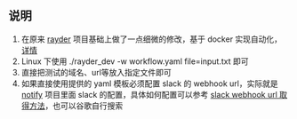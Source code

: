 ## 说明
1. 在原来 [rayder](https://github.com/devanshbatham/rayder) 项目基础上做了一点细微的修改，基于 docker 实现自动化，[详情](https://ayuxy.github.io/posts/2023-0920-01/)
2. Linux 下使用 ./rayder_dev -w workflow.yaml file=input.txt 即可
3. 直接把测试的域名、url等放入指定文件即可
4. 如果直接使用提供的 yaml 模板必须配置 slack 的 webhook url，实际就是 [notify](https://github.com/projectdiscovery/notify#references) 项目里面 slack 的配置，具体如何配置可以参考 [slack webhook url 取得方法](https://juejin.cn/s/slack%20webhook%20url%20%E5%8F%96%E5%BE%97%E6%96%B9%E6%B3%95)，也可以谷歌自行搜索
